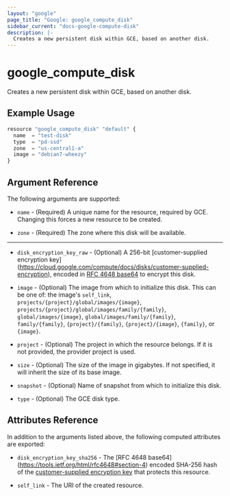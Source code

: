 ```yaml
---
layout: "google"
page_title: "Google: google_compute_disk"
sidebar_current: "docs-google-compute-disk"
description: |-
  Creates a new persistent disk within GCE, based on another disk.
---
```


# google\_compute\_disk

Creates a new persistent disk within GCE, based on another disk.

## Example Usage

```js
resource "google_compute_disk" "default" {
  name  = "test-disk"
  type  = "pd-ssd"
  zone  = "us-central1-a"
  image = "debian7-wheezy"
}
```

## Argument Reference

The following arguments are supported:

* `name` - (Required) A unique name for the resource, required by GCE.
    Changing this forces a new resource to be created.

* `zone` - (Required) The zone where this disk will be available.

- - -

* `disk_encryption_key_raw` - (Optional) A 256-bit [customer-supplied encryption key]
    (https://cloud.google.com/compute/docs/disks/customer-supplied-encryption),
    encoded in [RFC 4648 base64](https://tools.ietf.org/html/rfc4648#section-4)
    to encrypt this disk.

* `image` - (Optional) The image from which to initialize this disk. This can be
    one of: the image's `self_link`, `projects/{project}/global/images/{image}`,
    `projects/{project}/global/images/family/{family}`, `global/images/{image}`,
    `global/images/family/{family}`, `family/{family}`, `{project}/{family}`,
    `{project}/{image}`, `{family}`, or `{image}`.

* `project` - (Optional) The project in which the resource belongs. If it
    is not provided, the provider project is used.

* `size` - (Optional) The size of the image in gigabytes. If not specified, it
    will inherit the size of its base image.

* `snapshot` - (Optional) Name of snapshot from which to initialize this disk.

* `type` - (Optional) The GCE disk type.

## Attributes Reference

In addition to the arguments listed above, the following computed attributes are
exported:

* `disk_encryption_key_sha256` - The [RFC 4648 base64]
    (https://tools.ietf.org/html/rfc4648#section-4) encoded SHA-256 hash of the
    [customer-supplied encryption key](https://cloud.google.com/compute/docs/disks/customer-supplied-encryption)
    that protects this resource.

* `self_link` - The URI of the created resource.
